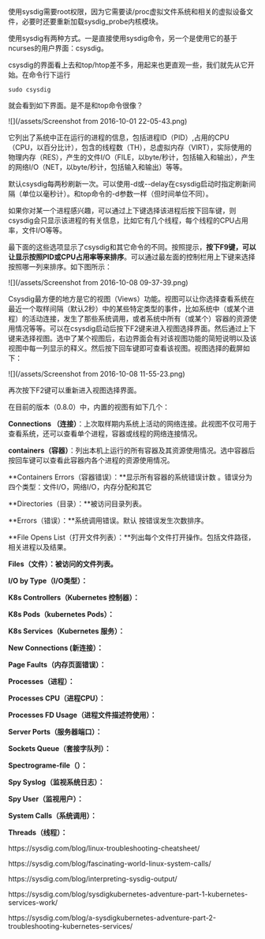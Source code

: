 使用sysdig需要root权限，因为它需要读\/proc虚拟文件系统和相关的虚拟设备文件，必要时还要重新加载sysdig\_probe内核模块。

使用sysdig有两种方式。一是直接使用sysdig命令，另一个是使用它的基于ncurses的用户界面：csysdig。

csysdig的界面看上去和top\/htop差不多，用起来也更直观一些，我们就先从它开始。在命令行下运行

```
sudo csysdig
```

就会看到如下界面。是不是和top命令很像？

![](/assets/Screenshot from 2016-10-01 22-05-43.png)

它列出了系统中正在运行的进程的信息，包括进程ID（PID）,占用的CPU（CPU，以百分比计），包含的线程数（TH），总虚拟内存（VIRT），实际使用的物理内存（RES），产生的文件I\/O（FILE，以byte\/秒计，包括输入和输出），产生的网络I\/O（NET，以byte\/秒计，包括输入和输出）等等。

默认csysdig每两秒刷新一次。可以使用-d或--delay在csysdig启动时指定刷新间隔（单位以毫秒计）。和top命令的-d参数一样（但时间单位不同）。

如果你对某一个进程感兴趣，可以通过上下键选择该进程后按下回车键，则csysdig会只显示该进程的有关信息，比如它有几个线程，每个线程的CPU占用率，文件I\/O等等。

最下面的这些选项显示了csysdig和其它命令的不同。按照提示，**按下F9键，可以让显示按照PID或CPU占用率等来排序**。可以通过最左面的控制栏用上下键来选择按照哪一列来排序。如下图所示：

![](/assets/Screenshot from 2016-10-08 09-37-39.png)

Csysdig最方便的地方是它的视图（Views）功能。视图可以让你选择查看系统在最近一个取样间隔（默认2秒）中的某些特定类型的事件，比如系统中（或某个进程）的活动连接，发生了那些系统调用，或者系统中所有（或某个）容器的资源使用情况等等。可以在csysdig启动后按下F2键来进入视图选择界面。然后通过上下键来选择视图。选中了某个视图后，右边界面会有对该视图功能的简短说明以及该视图中每一列显示的释义。然后按下回车键即可查看该视图。视图选择的截屏如下：

![](/assets/Screenshot from 2016-10-08 11-55-23.png)

再次按下F2键可以重新进入视图选择界面。

在目前的版本（0.8.0）中，内置的视图有如下几个：

**Connections （连接）**：上次取样期内系统上活动的网络连接。此视图不仅可用于查看系统，还可以查看单个进程，容器或线程的网络连接情况。

**containers（容器）**：列出本机上运行的所有容器及其资源使用情况。选中容器后按回车键可以查看此容器内各个进程的资源使用情况。

**Containers Errors（容器错误）：**显示所有容器的系统错误计数 。错误分为四个类型：文件I\/O，网络I\/O，内存分配和其它

**Directories（目录）：**被访问目录列表。

**Errors（错误）：**系统调用错误。默认 按错误发生次数排序。

**File Opens List（打开文件列表）：**列出每个文件打开操作。包括文件路径，相关进程以及结果。

**Files（文件）：被访问的文件列表。**

**I\/O by Type（I\/O类型）：**

**K8s Controllers（Kubernetes 控制器）：**

**K8s Pods（kubernetes Pods）：**

**K8s Services（Kubernetes 服务）：**

**New Connections \(新连接）：**

**Page Faults（内存页面错误）：**

**Processes（进程）：**

**Processes CPU（进程CPU）：**

**Processes FD Usage（进程文件描述符使用）：**

**Server Ports（服务器端口）：**

**Sockets Queue（套接字队列）：**

**Spectrograme-file（）：**

**Spy Syslog（监视系统日志）：**

**Spy User（监视用户）：**

**System Calls（系统调用）：**

**Threads（线程）：**

https:\/\/sysdig.com\/blog\/linux-troubleshooting-cheatsheet\/

https:\/\/sysdig.com\/blog\/fascinating-world-linux-system-calls\/

https:\/\/sysdig.com\/blog\/interpreting-sysdig-output\/

https:\/\/sysdig.com\/blog\/sysdigkubernetes-adventure-part-1-kubernetes-services-work\/

https:\/\/sysdig.com\/blog\/a-sysdigkubernetes-adventure-part-2-troubleshooting-kubernetes-services\/

